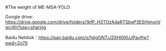 #The weight of ME-MSA-YOLO

Google drive: https://drive.google.com/drive/folders/1kfP_H3TOzAdaRTSbgP3ESHimxnVwcl4h?usp=sharing





Baidu Netdisk：https://pan.baidu.com/s/1glgGNTiJ2XHl0XUJPavIfw?pwd=2o79

